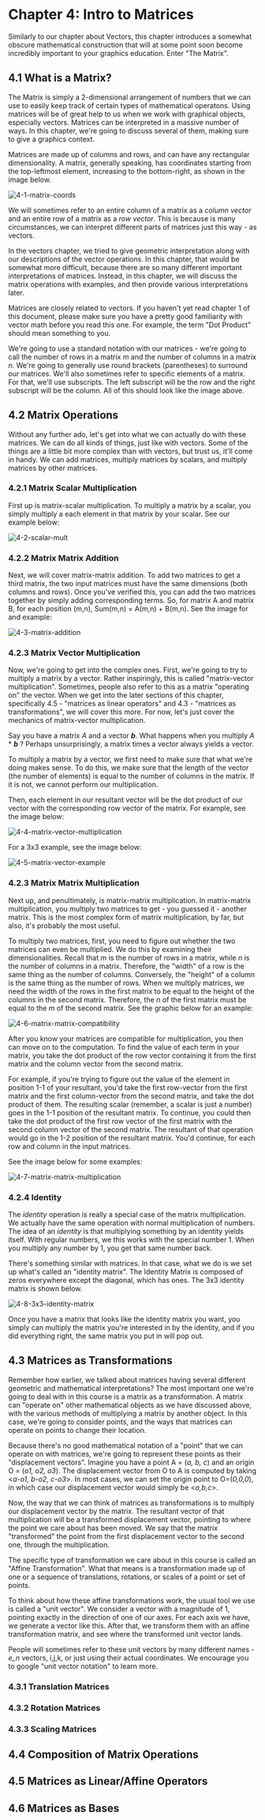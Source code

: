 # Chapter 4: Intro to Matrices

Similarly to our chapter about Vectors, this chapter introduces a somewhat obscure mathematical construction that will at some point soon become incredibly important to your graphics education. Enter "The Matrix".

## 4.1 What is a Matrix?

The Matrix is simply a 2-dimensional arrangement of numbers that we can use to easily keep track of certain types of mathematical operatons. Using matrices will be of great help to us when we work with graphical objects, especially vectors. Matrices can be interpreted in a massive number of ways. In this chapter, we're going to discuss several of them, making sure to give a graphics context.

Matrices are made up of columns and rows, and can have any rectangular dimensionality. A matrix, generally speaking, has coordinates starting from the top-leftmost element, increasing to the bottom-right, as shown in the image below.

![4-1-matrix-coords](/img/0/re1i9ogssarmuhjlkzto.png)

We will sometimes refer to an entire column of a matrix as a *column vector* and an entire row of a matrix as a *row vector*. This is because is many circumstances, we can interpret different parts of matrices just this way - as vectors. 

In the vectors chapter, we tried to give geometric interpretation along with our descriptions of the vector operations. In this chapter, that would be somewhat more difficult, because there are so many different important interpretations of matrices. Instead, in this chapter, we will discuss the matrix operations with examples, and then provide various interpretations later.

Matrices are closely related to vectors. If you haven't yet read chapter 1 of this document, please make sure you have a pretty good familiarity with vector math before you read this one. For example, the term "Dot Product" should mean something to you. 

We're going to use a standard notation with our matrices - we're going to call the number of rows in a matrix *m* and the number of columns in a matrix *n*. We're going to generally use round brackets (parentheses) to surround our matrices. We'll also sometimes refer to specific elements of a matrix. For that, we'll use subscripts. The left subscript will be the row and the right subscript will be the column. All of this should look like the image above.

## 4.2 Matrix Operations

Without any further ado, let's get into what we can actually do with these matrices. We can do all kinds of things, just like with vectors. Some of the things are a little bit more complex than with vectors, but trust us, it'll come in handy. We can add matrices, multiply matrices by scalars, and multiply matrices by other matrices.

### 4.2.1 Matrix Scalar Multiplication

First up is matrix-scalar multiplication. To multiply a matrix by a scalar, you simply multiply a each element in that matrix by your scalar. See our example below:

![4-2-scalar-mult](matrix-scalar-multiplication)

### 4.2.2 Matrix Matrix Addition

Next, we will cover matrix-matrix addition. To add two matrices to get a third matrix, the two input matrices must have the same dimensions (both columns and rows). Once you've verified this, you can add the two matrices together by simply adding corresponding terms. So, for matrix A and matrix B, for each position (m,n), Sum(m,n) = A(m,n) + B(m,n). See the image for and example:

![4-3-matrix-addition](matrix-addition)

### 4.2.3 Matrix Vector Multiplication

Now, we're going to get into the complex ones. First, we're going to try to multiply a matrix by a vector. Rather inspiringly, this is called "matrix-vector multiplication". Sometimes, people also refer to this as a matrix "operating on" the vector. When we get into the later sections of this chapter, specifically 4.5 - "matrices as linear operators" and 4.3 - "matrices as transformations", we will cover this more. For now, let's just cover the mechanics of matrix-vector multiplication.

Say you have a matrix *A* and a vector **_b_**. What happens when you multiply *A* * **_b_** ? Perhaps unsurprisingly, a matrix times a vector always yields a vector. 

To multiply a matrix by a vector, we first need to make sure that what we're doing makes sense. To do this, we make sure that the length of the vector (the number of elements) is equal to the number of columns in the matrix. If it is not, we cannot perform our multiplication.

Then, each element in our resultant vector will be the dot product of our vector with the corresponding row vector of the matrix. For example, see the image below:

![4-4-matrix-vector-multiplication]()

For a 3x3 example, see the image below:

![4-5-matrix-vector-example]()

### 4.2.3 Matrix Matrix Multiplication

Next up, and penultimately, is matrix-matrix multiplication. In matrix-matrix multiplication, you multiply two matrices to get - you guessed it - another matrix. This is the most complex form of matrix multiplication, by far, but also, it's probably the most useful.

To multiply two matrices, first, you need to figure out whether the two matrices can even be multiplied. We do this by examining their dimensionalities. Recall that *m* is the number of rows in a matrix, while *n* is the number of columns in a matrix. Therefore, the "width" of a row is the same thing as the number of columns. Conversely, the "height" of a column is the same thing as the number of rows. When we multiply matrices, we need the width of the rows in the first matrix to be equal to the height of the columns in the second matrix. Therefore, the *n* of the first matrix must be equal to the *m* of the second matrix. See the graphic below for an example:

![4-6-matrix-matrix-compatibility]()

After you know your matrices are compatible for multiplication, you then can move on to the computation. To find the value of each term in your matrix, you take the dot product of the row vector containing it from the first matrix and the column vector from the second matrix. 

For example, if you're trying to figure out the value of the element in position 1-1 of your resultant, you'd take the first row-vector from the first matrix and the first column-vector from the second matrix, and take the dot product of them. The resulting scalar (remember, a scalar is just a number) goes in the 1-1 position of the resultant matrix. To continue, you could then take the dot product of the first row vector of the first matrix with the second column vector of the second matrix. The resultant of that operation would go in the 1-2 position of the resultant matrix. You'd continue, for each row and column in the input matrices.

See the image below for some examples:

![4-7-matrix-matrix-multiplication]()


### 4.2.4 Identity

The *identity* operation is really a special case of the matrix multiplication. We actually have the same operation with normal multiplication of numbers. The idea of an *identity* is that multiplying something by an identity yields itself. With regular numbers, we this works with the special number 1. When you multiply any number by 1, you get that same number back. 

There's something similar with matrices. In that case, what we do is we set up what's called an "identity matrix". The Identity Matrix is composed of zeros everywhere except the diagonal, which has ones. The 3x3 identity matrix is shown below.

![4-8-3x3-identity-matrix]()

Once you have a matrix that looks like the identity matrix you want, you simply can multiply the matrix you're interested in by the identity, and if you did everything right, the same matrix you put in will pop out.

## 4.3 Matrices as Transformations

Remember how earlier, we talked about matrices having several different geometric and mathematical interpretations? The most important one we're going to deal with in this course is a matrix as a transformation. A matrix can "operate on" other mathematical objects as we have discussed above, with the various methods of multiplying a matrix by another object. In this case, we're going to consider points, and the ways that matrices can operate on points to change their location. 

Because there's no good mathematical notation of a "point" that we can operate on with matrices, we're going to represent these points as their "displacement vectors". Imagine you have a point A = (*a, b, c*) and an origin O = (*o1, o2, o3*). The displacement vector from O to A is computed by taking <*a-o1, b-o2, c-o3*>. In most cases, we can set the origin point to O=(*0,0,0*), in which case our displacement vector would simply be <*a,b,c*>. 

Now, the way that we can think of matrices as transformations is to multiply our displacement vector by the matrix. The resultant vector of that multiplication will be a transformed displacement vector, pointing to where the point we care about has been moved. We say that the matrix "transformed" the point from the first displacement vector to the second one, through the multiplication.

The specific type of transformation we care about in this course is called an "Affine Transformation". What that means is a transformation made up of one or a sequence of translations, rotations, or scales of a point or set of points.

To think about how these affine transformations work, the usual tool we use is called a "unit vector". We consider a vector with a magnitude of 1, pointing exactly in the direction of one of our axes. For each axis we have, we generate a vector like this. After that, we transform them with an affine transformation matrix, and see where the transformed unit vector lands.

People will sometimes refer to these unit vectors by many different names - *e_n* vectors, i,j,k, or just using their actual coordinates. We encourage you to google "unit vector notation" to learn more.

### 4.3.1 Translation Matrices

### 4.3.2 Rotation Matrices

### 4.3.3 Scaling Matrices

## 4.4 Composition of Matrix Operations

## 4.5 Matrices as Linear/Affine Operators

## 4.6 Matrices as Bases

